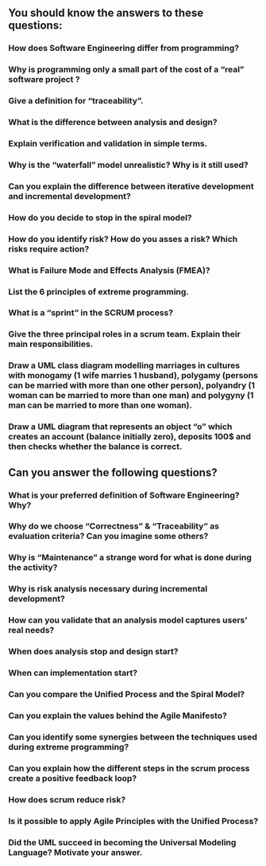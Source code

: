 ## You should know the answers to these questions:
### How does Software Engineering differ from programming?
### Why is programming only a small part of the cost of a “real” software project ?
### Give a definition for “traceability”.
### What is the difference between analysis and design?
### Explain verification and validation in simple terms.
### Why is the “waterfall” model unrealistic? Why is it still used?
### Can you explain the difference between iterative development and incremental development?
### How do you decide to stop in the spiral model?
### How do you identify risk? How do you asses a risk? Which risks require action?
### What is Failure Mode and Effects Analysis (FMEA)?
### List the 6 principles of extreme programming.
### What is a “sprint” in the SCRUM process?
### Give the three principal roles in a scrum team. Explain their main responsibilities.
### Draw a UML class diagram modelling marriages in cultures with monogamy (1 wife marries 1 husband), polygamy (persons can be married with more than one other person), polyandry (1 woman can be married to more than one man) and polygyny (1 man can be married to more than one woman).
### Draw a UML diagram that represents an object “o” which creates an account (balance initially zero), deposits 100$ and then checks whether the balance is correct.

## Can you answer the following questions?
### What is your preferred definition of Software Engineering? Why?
### Why do we choose “Correctness” & “Traceability” as evaluation criteria? Can you imagine some others?
### Why is “Maintenance” a strange word for what is done during the activity?
### Why is risk analysis necessary during incremental development?
### How can you validate that an analysis model captures users’ real needs?
### When does analysis stop and design start?
### When can implementation start?
### Can you compare the Unified Process and the Spiral Model?
### Can you explain the values behind the Agile Manifesto?
### Can you identify some synergies between the techniques used during extreme programming?
### Can you explain how the different steps in the scrum process create a positive feedback loop?
### How does scrum reduce risk?
### Is it possible to apply Agile Principles with the Unified Process?
### Did the UML succeed in becoming the Universal Modeling Language? Motivate your answer.